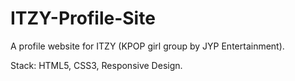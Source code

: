 # ITZY-Profile-Site
A profile website for ITZY (KPOP girl group by JYP Entertainment).

Stack: HTML5, CSS3, Responsive Design.
